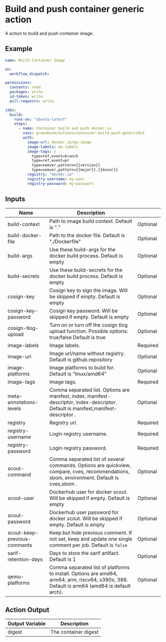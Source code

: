 # Build and push container generic action

A action to build and push container image.

## Example

```yml
name: Build Container Image

on:
  workflow_dispatch:

permissions:
  contents: read
  packages: write
  id-token: write
  pull-requests: write

jobs:
  build:
    runs-on: "ubuntu-latest"
    steps:
      - name: Container build and push docker.io
        uses: greenbone/actions/container-build-push-generic@v3
        with:
          image-url: docker.io/my-image
          image-labels: my-labels
          image-tags: |
            type=ref,event=branch
            type=ref,event=pr
            type=semver,pattern={{version}}
            type=semver,pattern={{major}}.{{minor}}
          registry: "docker.io"
          registry-username: my-user
          registry-password: my-passwort
```

## Inputs

| Name                         | Description                                                                                                                                 |          |
|------------------------------|---------------------------------------------------------------------------------------------------------------------------------------------|----------|
| build-context                | Path to image build context. Default is "."                                                                                                 | Optional |
| build-docker-file            | Path to the docker file. Default is "./Dockerfile"                                                                                          | Optional |
| build-args                   | Use these build-args for the docker build process. Default is empty                                                                         | Optional |
| build-secrets                | Use these build-secrets for the docker build process. Default is empty                                                                      | Optional |
| cosign-key                   | Cosign key to sign the image. Will be skipped if empty. Default is empty                                                                    | Optional |
| cosign-key-password          | Cosign key password. Will be skipped if empty. Default is empty                                                                             | Optional |
| cosign-tlog-upload           | Turn on or turn off the cosign tlog upload function. Possible options: true/false Default is true                                           | Optional |
| image-labels                 | Image labels.                                                                                                                               | Required |
| image-url                    | Image url/name without registry. Default is github.repository                                                                               | Optional |
| image-platforms              | Image platforms to build for. Default is "linux/amd64"                                                                                      | Optional |
| image-tags                   | Image tags.                                                                                                                                 | Required |
| meta-annotations-levels      | Comma separated list. Options are manifest, index, manifest-descriptor, index-descriptor. Default is manifest,manifest-descriptor .         | Optional |
| registry                     | Registry url.                                                                                                                               | Required |
| registry-username            | Login registry username.                                                                                                                    | Required |
| registry-password            | Login registry password.                                                                                                                    | Required |
| scout-command                | Comma separated list of several commands. Options are quickview, compare, cves, recommendations, sbom, environment. Default is cves,sbom .  | Optional |
| scout-user                   | Dockerhub user for docker scout. Will be skipped if empty. Default is empty                                                                 | Optional |
| scout-password               | Dockerhub user password for docker scout. Will be skipped if empty. Default is empty                                                        | Optional |
| scout-keep-previous-comments | Keep but hide previous comment. If not set, keep and update one single comment per job. Default is `false`                                  | Optional |
| sarif-retention-days         | Days to store the sarif artifact. Default is 1                                                                                              | Optional |
| qemu-platforms               | Comma separated list of platforms to install. Options are amd64, arm64, arm, riscv64, s390x, 386. Default is arm64 (amd64 is default arch). | Optional |

## Action Output

| Output Variable | Description          |
|-----------------|----------------------|
| digest          | The container digest |
